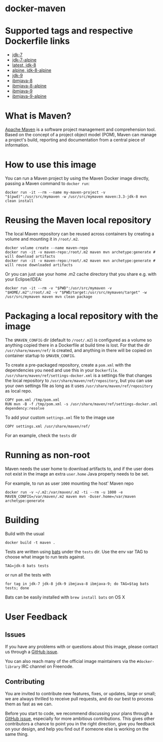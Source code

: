 docker-maven
============

# Supported tags and respective Dockerfile links

* [jdk-7](https://github.com/carlossg/docker-maven/blob/master/jdk-7/Dockerfile)
* [jdk-7-alpine](https://github.com/carlossg/docker-maven/blob/alpine/jdk-7/Dockerfile)
* [latest, jdk-8](https://github.com/carlossg/docker-maven/blob/master/jdk-8/Dockerfile)
* [alpine, jdk-8-alpine](https://github.com/carlossg/docker-maven/blob/alpine/jdk-8/Dockerfile)
* [jdk-9](https://github.com/carlossg/docker-maven/blob/master/jdk-9/Dockerfile)
* [ibmjava-8](https://github.com/carlossg/docker-maven/blob/master/ibmjava-8/Dockerfile)
* [ibmjava-8-alpine](https://github.com/carlossg/docker-maven/blob/alpine/ibmjava-8/Dockerfile)
* [ibmjava-9](https://github.com/carlossg/docker-maven/blob/master/ibmjava-9/Dockerfile)
* [ibmjava-9-alpine](https://github.com/carlossg/docker-maven/blob/alpine/ibmjava-9/Dockerfile)

# What is Maven?

[Apache Maven](http://maven.apache.org) is a software project management and comprehension tool.
Based on the concept of a project object model (POM),
Maven can manage a project's build,
reporting and documentation from a central piece of information.


# How to use this image

You can run a Maven project by using the Maven Docker image directly,
passing a Maven command to `docker run`:

    docker run -it --rm --name my-maven-project -v "$(pwd)":/usr/src/mymaven -w /usr/src/mymaven maven:3.3-jdk-8 mvn clean install


# Reusing the Maven local repository

The local Maven repository can be reused across containers by creating a volume and mounting it in `/root/.m2`.

    docker volume create --name maven-repo
    docker run -it -v maven-repo:/root/.m2 maven mvn archetype:generate # will download artifacts
    docker run -it -v maven-repo:/root/.m2 maven mvn archetype:generate # will reuse downloaded artifacts

Or you can just use your home .m2 cache directory that you share e.g. with your Eclipse/IDEA:

    docker run -it --rm -v "$PWD":/usr/src/mymaven -v "$HOME/.m2":/root/.m2 -v "$PWD/target:/usr/src/mymaven/target" -w /usr/src/mymaven maven mvn clean package  
    
# Packaging a local repository with the image

The `$MAVEN_CONFIG` dir (default to `/root/.m2`) is configured as a volume so anything copied there in a Dockerfile at build time is lost.
For that the dir `/usr/share/maven/ref/` is created, and anything in there will be copied on container startup to `$MAVEN_CONFIG`.

To create a pre-packaged repository, create a `pom.xml` with the dependencies you need and use this in your `Dockerfile`.
`/usr/share/maven/ref/settings-docker.xml` is a settings file that changes the local repository to `/usr/share/maven/ref/repository`,
but you can use your own settings file as long as it uses `/usr/share/maven/ref/repository` as local repo.

    COPY pom.xml /tmp/pom.xml
    RUN mvn -B -f /tmp/pom.xml -s /usr/share/maven/ref/settings-docker.xml dependency:resolve

To add your custom `settings.xml` file to the image use

    COPY settings.xml /usr/share/maven/ref/

For an example, check the `tests` dir

# Running as non-root

Maven needs the user home to download artifacts to, and if the user does not exist in the image an extra
`user.home` Java property needs to be set.

For example, to run as user `1000` mounting the host' Maven repo

    docker run -v ~/.m2:/var/maven/.m2 -ti --rm -u 1000 -e MAVEN_CONFIG=/var/maven/.m2 maven mvn -Duser.home=/var/maven archetype:generate

# Building

Build with the usual

    docker build -t maven .

Tests are written using [bats](https://github.com/sstephenson/bats) under the `tests` dir.
Use the env var TAG to choose what image to run tests against.

    TAG=jdk-8 bats tests

or run all the tests with

    for tag in jdk-7 jdk-8 jdk-9 ibmjava-8 ibmjava-9; do TAG=$tag bats tests; done

Bats can be easily installed with `brew install bats` on OS X


# User Feedback

## Issues

If you have any problems with or questions about this image, please contact us
through a [GitHub issue](https://github.com/carlossg/docker-maven/issues).

You can also reach many of the official image maintainers via the `#docker-library` IRC channel on Freenode.

## Contributing

You are invited to contribute new features, fixes, or updates, large or small; we are always thrilled to receive pull requests, and do our best to process them as fast as we can.

Before you start to code, we recommend discussing your plans through a [GitHub issue](https://github.com/carlossg/docker-maven/issues),
especially for more ambitious contributions.
This gives other contributors a chance to point you in the right direction,
give you feedback on your design, and help you find out if someone else is working on the same thing.
